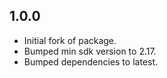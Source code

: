 ## 1.0.0

  * Initial fork of package.
  * Bumped min sdk version to 2.17.
  * Bumped dependencies to latest.